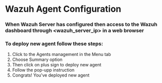 # Wazuh Agent Configuration 
### When Wazuh Server has configured then access to the Wazuh dashboard through <wazuh_server_ip> in a web browser
### To deploy new agent follow these steps:
1. Click to the Agents management in the Menu tab
2. Choose Summary option
3. Then click on plus sign to deploy new agent
4. Follow the pop-upp instruction
5. Congrats! You've deployed new agent
